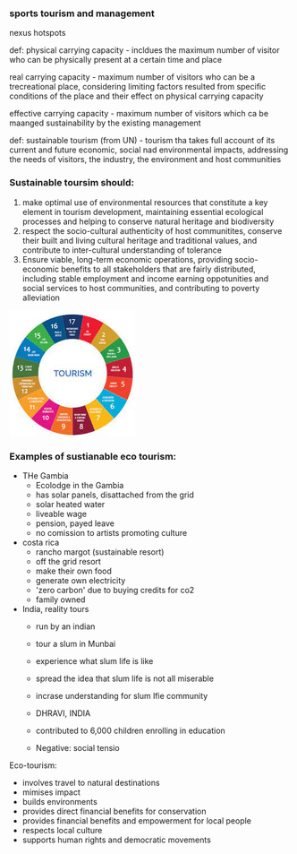 ### sports tourism and management



nexus hotspots

def: 
physical carrying capacity - incldues the maximum number of visitor who can be physically present at a certain time and place

real carrying capacity - maximum number of visitors who can be a trecreational place, considering limiting factors resulted from specific conditions of the place and their effect on physical carrying capacity

effective carrying capacity - maximum number of visitors which ca be maanged sustainability by the existing management


def: 
sustainable tourism (from UN) - tourism tha takes full account of its current and future economic, social nad environmental impacts, addressing the needs of visitors, the industry, the environment and host communities


### Sustainable toursim should: 
1. make optimal use of environmental resources that constitute a key element in tourism development, maintaining essential ecological processes and helping to conserve natural heritage and biodiversity 
2. respect the socio-cultural authenticity of host communitites, conserve their built and living cultural heritage and traditional values, and contribute to inter-cultural understanding of tolerance
3. Ensure viable, long-term economic operations, providing socio-economic benefits to all stakeholders that are fairly distributed, including stable employment and income earning oppotunities and social services to host communities, and contributing to poverty alleviation

![sustainability](.src/sustainability.jpeg)

### Examples of sustianable eco tourism: 

- THe Gambia
	- Ecolodge in the Gambia
	- has solar panels, disattached from the grid
	- solar heated water
	- liveable wage
	- pension, payed leave
	- no comission to artists promoting culture
- costa rica
	- rancho margot (sustainable resort)
	- off the grid resort
	- make their own food 
	- generate own electricity
	- 'zero carbon' due to buying credits for co2
	- family owned
- India, reality tours
	- run by an indian
	- tour a slum in Munbai
	- experience what slum life is like
	- spread the idea that slum life is not all miserable
	- incrase understanding for slum lfie community
	
	- DHRAVI, INDIA
	- contributed to 6,000 children enrolling in education
	- Negative: social tensio
	
Eco-tourism:
- involves travel to natural destinations
- mimises impact
- builds environments
- provides direct financial benefits for conservation
- provides financial benefits and empowerment for local people
- respects local culture
- supports human rights and democratic movements






